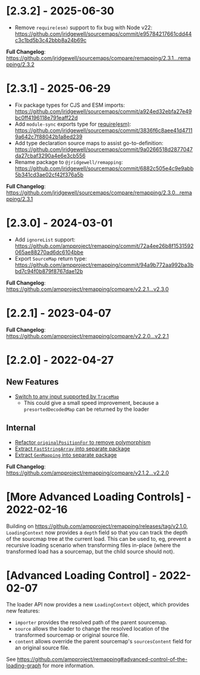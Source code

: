 # [2.3.2] - 2025-06-30

- Remove `require(esm)` support to fix bug with Node v22: https://github.com/jridgewell/sourcemaps/commit/e95784217661cdd44c3c1bd5b3c42bbb8a24b69c

**Full Changelog**: https://github.com/jridgewell/sourcemaps/compare/remapping/2.3.1...remapping/2.3.2

# [2.3.1] - 2025-06-29

- Fix package types for CJS and ESM imports: https://github.com/jridgewell/sourcemaps/commit/a924ed32ebfa27e49bc0ff4196118e791eaff22d
- Add `module-sync` exports type for [require(esm)](https://joyeecheung.github.io/blog/2024/03/18/require-esm-in-node-js/): https://github.com/jridgewell/sourcemaps/commit/3836f6c8aee41d47119a642c7f88042b1a8ed239
- Add type declaration source maps to assist go-to-definition: https://github.com/jridgewell/sourcemaps/commit/9a0266518d2877047da27cbaf3290a4e6e3cb556
- Rename package to `@jridgewell/remapping`: https://github.com/jridgewell/sourcemaps/commit/6882c505e4c9e9abb5b341cd3ae02cf42f376a5b

**Full Changelog**: https://github.com/jridgewell/sourcemaps/compare/remapping/2.3.0...remapping/2.3.1

# [2.3.0] - 2024-03-01

- Add `ignoreList` support: https://github.com/ampproject/remapping/commit/72a4ee26b8f1531592065ae88270ad6dc6104bbe
- Export `SourceMap` return type: https://github.com/ampproject/remapping/commit/94a9b772aa992ba3bbd7c94f0b879f8767dae12b

**Full Changelog**: https://github.com/ampproject/remapping/compare/v2.2.1...v2.3.0

# [2.2.1] - 2023-04-07

**Full Changelog**: https://github.com/ampproject/remapping/compare/v2.2.0...v2.2.1

# [2.2.0] - 2022-04-27

## New Features

- [Switch to any input supported by `TraceMap`](https://github.com/ampproject/remapping/commit/13c44eb94bd47db5a994f0e3ad83b3e09598dfdc)
  - This could give a small speed improvement, because a `presortedDecodedMap` can be returned by the loader

## Internal

- [Refactor `originalPositionFor` to remove polymorphism](https://github.com/ampproject/remapping/commit/cfa1c9bf8a88449b778eaea79602381f48ca8087)
- [Extract `FastStringArray` into separate package](https://github.com/ampproject/remapping/commit/5285f275babc03c8495e6efa73176d87acb5beea)
- [Extract `GenMapping` into separate package](https://github.com/ampproject/remapping/pull/171)

**Full Changelog**: https://github.com/ampproject/remapping/compare/v2.1.2...v2.2.0

# [More Advanced Loading Controls] - 2022-02-16

Building on https://github.com/ampproject/remapping/releases/tag/v2.1.0, `LoadingContext` now provides a `depth` field so that you can track the depth of the sourcmap tree at the current load. This can be used to, eg, prevent a recursive loading scenario when transforming files in-place (where the transformed load has a sourcemap, but the child source should not).

# [Advanced Loading Control] - 2022-02-07

The loader API now provides a new `LoadingContext` object, which provides new features:

- `importer` provides the resolved path of the parent sourcemap.
- `source` allows the loader to change the resolved location of the transformed sourcemap or original source file.
- `content` allows override the parent sourcemap's `sourcesContent` field for an original source file.

See https://github.com/ampproject/remapping#advanced-control-of-the-loading-graph for more information.

